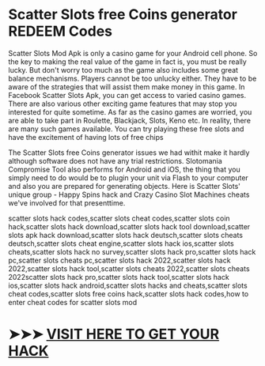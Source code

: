 # Scatter Slots free Coins generator REDEEM Codes


Scatter Slots Mod Apk is only a casino game for your Android cell phone. So the key to making the real value of the game in fact is, you must be really lucky. But don't worry too much as the game also includes some great balance mechanisms. Players cannot be too unlucky either. They have to be aware of the strategies that will assist them make money in this game. In Facebook Scatter Slots Apk, you can get access to varied casino games. There are also various other exciting game features that may stop you interested for quite sometime. As far as the casino games are worried, you are able to take part in Roulette, Blackjack, Slots, Keno etc. In reality, there are many such games available. You can try playing these free slots and have the excitement of having lots of free chips

The Scatter Slots free Coins generator issues we had withit make it hardly although software does not have any trial restrictions. Slotomania Compromise Tool also performs for Android and iOS, the thing that you simply need to do would be to plugin your unit via Flash to your computer and also you are prepared for generating objects. Here is Scatter Slots' unique group - Happy Spins hack and Crazy Casino Slot Machines cheats we've involved for that presenttime. 

scatter slots hack codes,scatter slots cheat codes,scatter slots coin hack,scatter slots hack download,scatter slots hack tool download,scatter slots apk hack download,scatter slots hack deutsch,scatter slots cheats deutsch,scatter slots cheat engine,scatter slots hack ios,scatter slots cheats,scatter slots hack no survey,scatter slots hack pro,scatter slots hack pc,scatter slots cheats pc,scatter slots hack 2022,scatter slots hack 2022,scatter slots hack tool,scatter slots cheats 2022,scatter slots cheats 2022scatter slots hack pro,scatter slots hack tool,scatter slots hack ios,scatter slots hack android,scatter slots hacks and cheats,scatter slots cheat codes,scatter slots free coins hack,scatter slots hack codes,how to enter cheat codes for scatter slots mod


# ➤➤➤ <a href="https://gopremium.win/scatterslots/">VISIT HERE TO GET YOUR HACK  </a> 
